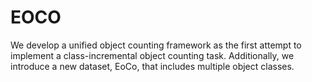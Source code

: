 # EOCO
We develop a unified object counting framework as the first attempt to implement a class-incremental object counting task. Additionally, we introduce a new dataset, EoCo, that includes multiple object classes.
